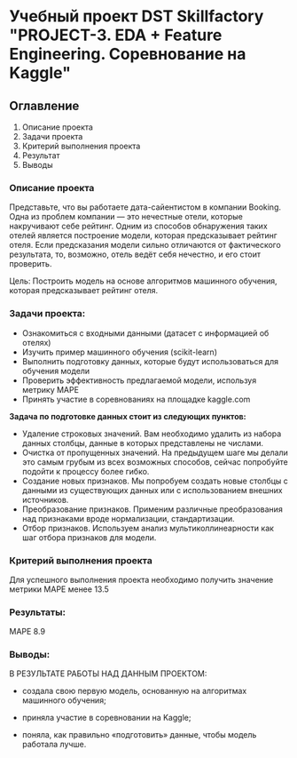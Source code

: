 # Учебный проект DST Skillfactory "PROJECT-3. EDA + Feature Engineering. Соревнование на Kaggle"

## Оглавление  
1. Описание проекта
2. Задачи проекта
3. Критерий выполнения проекта 
5. Результат
6. Выводы

### Описание проекта    
Представьте, что вы работаете дата-сайентистом в компании Booking. Одна из проблем компании — это нечестные отели, которые накручивают себе рейтинг. Одним из способов обнаружения таких отелей является построение модели, которая предсказывает рейтинг отеля. Если предсказания модели сильно отличаются от фактического результата, то, возможно, отель ведёт себя нечестно, и его стоит проверить.

Цель: Построить модель на основе алгоритмов машинного обучения, которая предсказывает рейтинг отеля.


### Задачи проекта:
* Ознакомиться с входными данными (датасет с информацией об отелях)
* Изучить пример машинного обучения (scikit-learn)
* Выполнить подготовку данных, которые будут использоваться для обучения модели
* Проверить эффективность предлагаемой модели, используя метрику MAPE
* Принять участие в соревнованиях на площадке kaggle.com


**Задача по подготовке данных стоит из следующих пунктов:**  

* Удаление строковых значений. Вам необходимо удалить из набора данных столбцы, данные в которых представлены не числами.
* Очистка от пропущенных значений. На предыдущем шаге мы делали это самым грубым из всех возможных способов, сейчас попробуйте подойти к процессу более гибко.
* Создание новых признаков. Мы попробуем создать новые столбцы с данными из существующих данных или с использованием внешних источников.
* Преобразование признаков. Применим различные преобразования над признаками вроде нормализации, стандартизации.
* Отбор признаков. Используем анализ мультиколлинеарности как шаг отбора признаков для модели.

### Критерий выполнения проекта 

Для успешного выполнения проекта необходимо получить значение метрики MAPE менее 13.5


### Результаты:  
MAPE 8.9


### Выводы:  
В РЕЗУЛЬТАТЕ РАБОТЫ НАД ДАННЫМ ПРОЕКТОМ:

* создала свою первую модель, основанную на алгоритмах машинного обучения;

* приняла участие в соревновании на Kaggle;

* поняла, как правильно «подготовить» данные, чтобы модель работала лучше.


